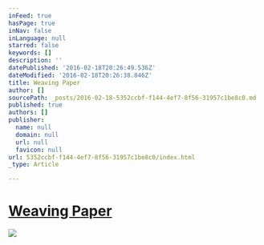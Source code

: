 ```yaml
---
inFeed: true
hasPage: true
inNav: false
inLanguage: null
starred: false
keywords: []
description: ''
datePublished: '2016-02-18T20:26:49.536Z'
dateModified: '2016-02-18T20:26:38.846Z'
title: Weaving Paper
author: []
sourcePath: _posts/2016-02-18-5352ccbf-f144-4ef7-8f56-31957c1be8c0.md
published: true
authors: []
publisher:
  name: null
  domain: null
  url: null
  favicon: null
url: 5352ccbf-f144-4ef7-8f56-31957c1be8c0/index.html
_type: Article

---
```

# [Weaving Paper][0]
![](https://the-grid-user-content.s3-us-west-2.amazonaws.com/3cae00b7-cc9d-4c9d-9177-1485d85f57ef.jpg)

[0]: null